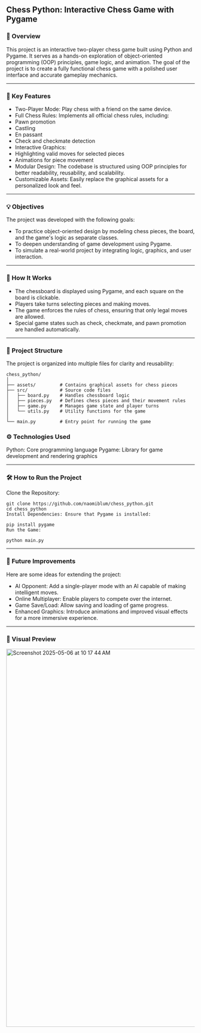 ## Chess Python: Interactive Chess Game with Pygame

### 🌟 Overview
This project is an interactive two-player chess game built using Python and Pygame. 
It serves as a hands-on exploration of object-oriented programming (OOP) principles, game logic, and animation. 
The goal of the project is to create a fully functional chess game with a polished user interface and accurate gameplay mechanics.

---

### 🎯 Key Features
- Two-Player Mode: Play chess with a friend on the same device.
- Full Chess Rules: Implements all official chess rules, including:
- Pawn promotion
- Castling
- En passant
- Check and checkmate detection
- Interactive Graphics:
- Highlighting valid moves for selected pieces
- Animations for piece movement
- Modular Design: The codebase is structured using OOP principles for better readability, reusability, and scalability.
- Customizable Assets: Easily replace the graphical assets for a personalized look and feel.

---

### 💡 Objectives
The project was developed with the following goals:

- To practice object-oriented design by modeling chess pieces, the board, and the game's logic as separate classes.
- To deepen understanding of game development using Pygame.
- To simulate a real-world project by integrating logic, graphics, and user interaction.

---

### 🚀 How It Works
- The chessboard is displayed using Pygame, and each square on the board is clickable.
- Players take turns selecting pieces and making moves.
- The game enforces the rules of chess, ensuring that only legal moves are allowed.
- Special game states such as check, checkmate, and pawn promotion are handled automatically.

---

### 📂 Project Structure
The project is organized into multiple files for clarity and reusability:
```
chess_python/
│
├── assets/         # Contains graphical assets for chess pieces
├── src/            # Source code files
│   ├── board.py    # Handles chessboard logic
│   ├── pieces.py   # Defines chess pieces and their movement rules
│   ├── game.py     # Manages game state and player turns
│   └── utils.py    # Utility functions for the game
│
└── main.py         # Entry point for running the game
```

### ⚙️ Technologies Used
Python: Core programming language
Pygame: Library for game development and rendering graphics

---

### 🛠️ How to Run the Project
Clone the Repository:

```
git clone https://github.com/naomiblum/chess_python.git
cd chess_python
Install Dependencies: Ensure that Pygame is installed:
```

```
pip install pygame
Run the Game:
```

```
python main.py
```

---

### 📝 Future Improvements
Here are some ideas for extending the project:

- AI Opponent: Add a single-player mode with an AI capable of making intelligent moves.
- Online Multiplayer: Enable players to compete over the internet.
- Game Save/Load: Allow saving and loading of game progress.
- Enhanced Graphics: Introduce animations and improved visual effects for a more immersive experience.

---

### 🎨 Visual Preview

<img width="1009" alt="Screenshot 2025-05-06 at 10 17 44 AM" src="https://github.com/user-attachments/assets/10c0fe9a-5252-4132-92a3-299b1cb906bf" />



